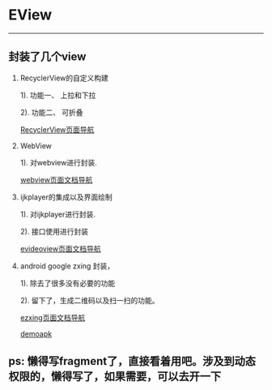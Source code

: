 # EView

--------------------------



## 封装了几个view

1. RecyclerView的自定义构建

    1). 功能一、 上拉和下拉

    2). 功能二、 可折叠

    <a href="/doc/erecycleview.md" >RecyclerView页面导航</a>

2. WebView

    1). 对webview进行封装.

    <a href="/doc/ewebview.md" >webview页面文档导航</a>

3. ijkplayer的集成以及界面绘制

    1). 对ijkplayer进行封装.

    2). 接口使用进行封装

    <a href="/doc/evideoview.md" >evideoview页面文档导航</a>

4. android google zxing 封装，

    1). 除去了很多没有必要的功能

    2). 留下了，生成二维码以及扫一扫的功能。

    <a href="/doc/ezxing.md" >ezxing页面文档导航</a>


    <a href="/sample-debug.apk">demoapk</a>



## ps: 懒得写fragment了，直接看着用吧。涉及到动态权限的，懒得写了，如果需要，可以去开一下